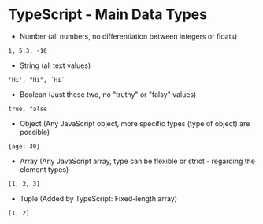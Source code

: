 # TypeScript - Main Data Types

- Number (all numbers, no differentiation between integers or floats)
```
1, 5.3, -10
```
- String (all text values)
```
'Hi', "Hi", `Hi`
```
- Boolean (Just these two, no "truthy" or "falsy" values)
```
true, false
```
- Object (Any JavaScript object, more specific types (type of object) are possible)
```
{age: 30}
```
- Array (Any JavaScript array, type can be flexible or strict - regarding the element types)
```
[1, 2, 3]
```
- Tuple (Added by TypeScript: Fixed-length array)
```
[1, 2]
```
